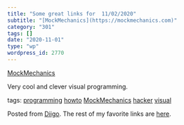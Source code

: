 ```yaml
---
title: "Some great links for  11/02/2020"
subtitle: "[MockMechanics](https://mockmechanics.com)"
category: "301"
tags: []
date: "2020-11-01"
type: "wp"
wordpress_id: 2770
---
```

[MockMechanics](https://mockmechanics.com) 

Very cool and clever visual programming. 

 tags: [programming](https://www.diigo.com/user/pitosalas/programming) [howto](https://www.diigo.com/user/pitosalas/howto) [MockMechanics](https://www.diigo.com/user/pitosalas/MockMechanics) [hacker](https://www.diigo.com/user/pitosalas/hacker) [visual](https://www.diigo.com/user/pitosalas/visual)

Posted from [Diigo](https://www.diigo.com). The rest of my favorite links are [here](https://www.diigo.com/user/pitosalas).